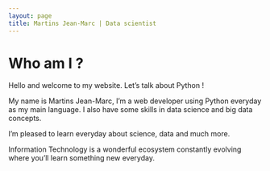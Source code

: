 ```yaml
---
layout: page
title: Martins Jean-Marc | Data scientist
---
```


# Who am I ?

Hello and welcome to my website. Let’s talk about Python !

My name is Martins Jean-Marc, I’m a web developer using Python everyday as my main language. I also have some skills in data science and big data concepts.

I’m pleased to learn everyday about science, data and much more.

Information Technology is a wonderful ecosystem constantly evolving where you’ll learn something new everyday.
